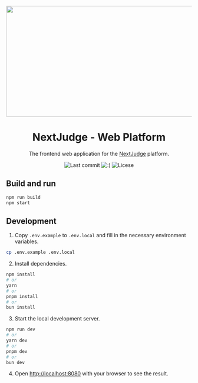 <p align="center"><img src="https://i.ibb.co/cg8YFt5/preview.png" width="560" height="300" /></p>

<h1 align="center">NextJudge - Web Platform</h1>

<div align="center">

The frontend web application for the [NextJudge][site-url] platform.

![Last commit][last-commit-image]
![:)][with-love-image]
![Licese][license-image]

[site-url]: https://nextjudge.org
[license-image]: https://img.shields.io/github/license/nextjudge/nextjudge?style=flat-square&color=dc4405
[last-commit-image]: https://img.shields.io/github/last-commit/nextjudge/nextjudge?display_timestamp=committer&style=flat-square&logo=github&color=dc4405
[with-love-image]: https://img.shields.io/badge/made_with_love_in_oregon-%E2%9D%A4-dc4405?style=flat-square&color=dc4405

</div>

## Build and run

```sh
npm run build
npm start
```


## Development

1. Copy `.env.example` to `.env.local` and fill in the necessary environment variables.

```bash
cp .env.example .env.local
```

2. Install dependencies.

```bash
npm install
# or
yarn
# or
pnpm install
# or
bun install
```

3. Start the local development server.

```bash
npm run dev
# or
yarn dev
# or
pnpm dev
# or
bun dev
```

4. Open [http://localhost:8080](http://localhost:8080) with your browser to see the result.
